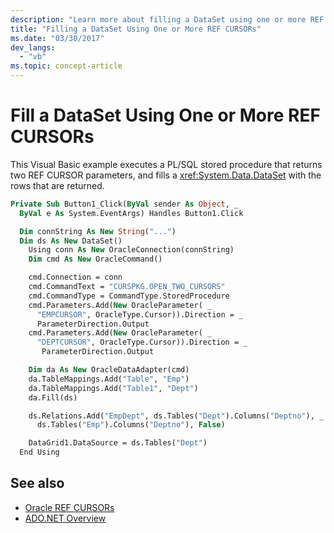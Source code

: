 ```yaml
---
description: "Learn more about filling a DataSet using one or more REF CURSORs by studying a Visual Basic code example."
title: "Filling a DataSet Using One or More REF CURSORs"
ms.date: "03/30/2017"
dev_langs:
  - "vb"
ms.topic: concept-article
---
```

# Fill a DataSet Using One or More REF CURSORs

This Visual Basic example executes a PL/SQL stored procedure that returns two REF CURSOR parameters, and fills a <xref:System.Data.DataSet> with the rows that are returned.

```vb
Private Sub Button1_Click(ByVal sender As Object, _
  ByVal e As System.EventArgs) Handles Button1.Click

  Dim connString As New String("...")
  Dim ds As New DataSet()
    Using conn As New OracleConnection(connString)
    Dim cmd As New OracleCommand()

    cmd.Connection = conn
    cmd.CommandText = "CURSPKG.OPEN_TWO_CURSORS"
    cmd.CommandType = CommandType.StoredProcedure
    cmd.Parameters.Add(New OracleParameter( _
      "EMPCURSOR", OracleType.Cursor)).Direction = _
      ParameterDirection.Output
    cmd.Parameters.Add(New OracleParameter( _
      "DEPTCURSOR", OracleType.Cursor)).Direction = _
       ParameterDirection.Output

    Dim da As New OracleDataAdapter(cmd)
    da.TableMappings.Add("Table", "Emp")
    da.TableMappings.Add("Table1", "Dept")
    da.Fill(ds)

    ds.Relations.Add("EmpDept", ds.Tables("Dept").Columns("Deptno"), _
      ds.Tables("Emp").Columns("Deptno"), False)

    DataGrid1.DataSource = ds.Tables("Dept")
  End Using
```

## See also

- [Oracle REF CURSORs](oracle-ref-cursors.md)
- [ADO.NET Overview](ado-net-overview.md)
